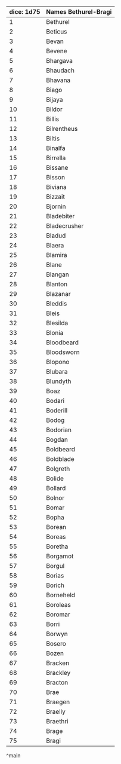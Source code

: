 | dice: 1d75 | Names Bethurel-Bragi|
| ---- | ---- |
|1|Bethurel|
|2|Beticus|
|3|Bevan|
|4|Bevene|
|5|Bhargava|
|6|Bhaudach|
|7|Bhavana|
|8|Biago|
|9|Bijaya|
|10|Bildor|
|11|Billis|
|12|Bilrentheus|
|13|Biltis|
|14|Binalfa|
|15|Birrella|
|16|Bissane|
|17|Bisson|
|18|Biviana|
|19|Bizzait|
|20|Bjornin|
|21|Bladebiter|
|22|Bladecrusher|
|23|Bladud|
|24|Blaera|
|25|Blamira|
|26|Blane|
|27|Blangan|
|28|Blanton|
|29|Blazanar|
|30|Bleddis|
|31|Bleis|
|32|Blesilda|
|33|Blonia|
|34|Bloodbeard|
|35|Bloodsworn|
|36|Blopono|
|37|Blubara|
|38|Blundyth|
|39|Boaz|
|40|Bodari|
|41|Boderill|
|42|Bodog|
|43|Bodorian|
|44|Bogdan|
|45|Boldbeard|
|46|Boldblade|
|47|Bolgreth|
|48|Bolide|
|49|Bollard|
|50|Bolnor|
|51|Bomar|
|52|Bopha|
|53|Borean|
|54|Boreas|
|55|Boretha|
|56|Borgamot|
|57|Borgul|
|58|Borias|
|59|Borich|
|60|Borneheld|
|61|Boroleas|
|62|Boromar|
|63|Borri|
|64|Borwyn|
|65|Bosero|
|66|Bozen|
|67|Bracken|
|68|Brackley|
|69|Bracton|
|70|Brae|
|71|Braegen|
|72|Braelly|
|73|Braethri|
|74|Brage|
|75|Bragi|
^main
